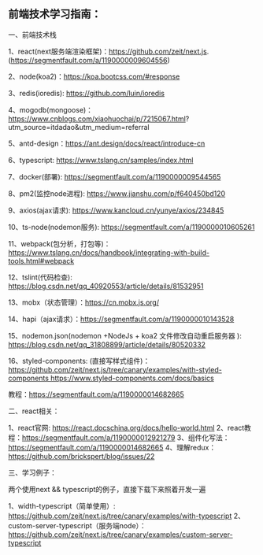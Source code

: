 ## 前端技术学习指南：

一、前端技术栈

1、react(next服务端渲染框架)：https://github.com/zeit/next.js. (https://segmentfault.com/a/1190000009604556)

2、node(koa2)：https://koa.bootcss.com/#response

3、redis(ioredis):  https://github.com/luin/ioredis

4、mogodb(mongoose)：https://www.cnblogs.com/xiaohuochai/p/7215067.html?
utm_source=itdadao&utm_medium=referral

5、antd-design：https://ant.design/docs/react/introduce-cn

6、typescript: https://www.tslang.cn/samples/index.html

7、docker(部署): https://segmentfault.com/a/1190000009544565

8、pm2(监控node进程): https://www.jianshu.com/p/f640450bd120

9、axios(ajax请求): https://www.kancloud.cn/yunye/axios/234845

10、ts-node(nodemon服务): https://segmentfault.com/a/1190000010605261

11、webpack(包分析，打包等)：https://www.tslang.cn/docs/handbook/integrating-with-build-tools.html#webpack

12、tslint(代码检查):  https://blog.csdn.net/qq_40920553/article/details/81532951

13、mobx（状态管理）：https://cn.mobx.js.org/

14、hapi（ajax请求）：https://segmentfault.com/a/1190000010143528

15、nodemon.json(nodemon +NodeJs + koa2 文件修改自动重启服务器
): https://blog.csdn.net/qq_31808899/article/details/80520332

16、styled-components: (直接写样式组件)： https://github.com/zeit/next.js/tree/canary/examples/with-styled-components https://www.styled-components.com/docs/basics

教程：https://segmentfault.com/a/1190000014682665


二、react相关：

1、react官网: https://react.docschina.org/docs/hello-world.html
2、react教程：https://segmentfault.com/a/1190000012921279
3、组件化写法：https://segmentfault.com/a/1190000014682665
4、理解redux：https://github.com/brickspert/blog/issues/22

三、学习例子：

两个使用next && typescript的例子，直接下载下来照着开发一遍

1、width-typescript（简单使用）: https://github.com/zeit/next.js/tree/canary/examples/with-typescript
2、custom-server-typescript（服务端node）：https://github.com/zeit/next.js/tree/canary/examples/custom-server-typescript


